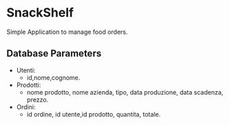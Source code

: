 # SnackShelf
Simple Application to manage food orders.
## Database Parameters
- Utenti:
    - id,nome,cognome.
- Prodotti:
    - nome prodotto, nome azienda, tipo, data produzione, data scadenza, prezzo.
- Ordini:
    - id ordine, id utente,id prodotto, quantita, totale.